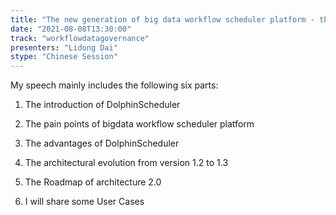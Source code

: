 ```yaml
---
title: "The new generation of big data workflow scheduler platform - the architecture evolution of Apache DolphinScheduler"
date: "2021-08-08T13:30:00" 
track: "workflowdatagovernance"
presenters: "Lidong Dai"
stype: "Chinese Session"
---
```

My speech mainly includes the following six parts:

1. The introduction of DolphinScheduler

2. The pain points of bigdata workflow scheduler platform 

3. The advantages of DolphinScheduler 

4. The architectural evolution from version 1.2 to 1.3

5. The Roadmap of architecture 2.0 

6. I will share some User Cases